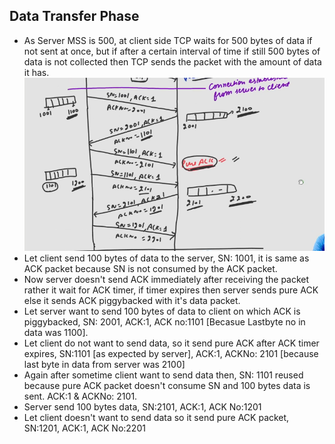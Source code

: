 ## Data Transfer Phase
- As Server MSS is 500, at client side TCP waits for 500 bytes of data if not sent at once, but if after a certain interval of time if still 500 bytes of data is not collected then TCP sends the packet with the amount of data it has.  
![Alt text](image-3.png)
- Let client send 100 bytes of data to the server, SN: 1001, it is same as ACK packet because SN is not consumed by the ACK packet.
- Now server doesn't send ACK immediately after receiving the packet rather it wait for ACK timer, if timer expires then server sends pure ACK else it sends ACK piggybacked with it's data packet.
- Let server want to send 100 bytes of data to client on which ACK is piggybacked, SN: 2001, ACK:1, ACK no:1101 [Becasue Lastbyte no in data was 1100].
- Let client do not want to send data, so it send pure ACK after ACK timer expires, SN:1101 [as expected by server], ACK:1, ACKNo: 2101 [because last byte in data from server was 2100]
- Again after sometime client want to send data then, SN: 1101 reused because pure ACK packet doesn't consume SN and 100 bytes data is sent. ACK:1 & ACKNo: 2101.
- Server send 100 bytes data, SN:2101, ACK:1, ACK No:1201
- Let client doesn't want to send data so it send pure ACK packet, SN:1201, ACK:1, ACK No:2201